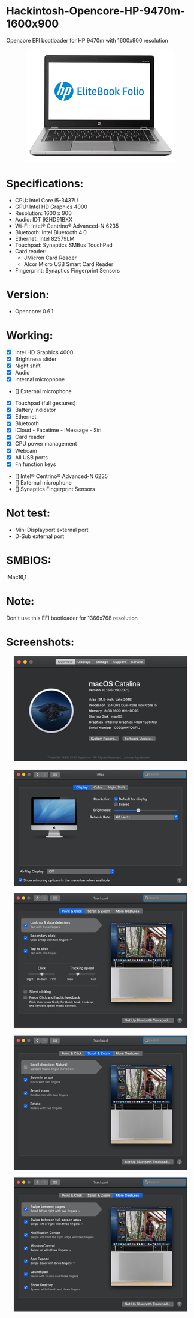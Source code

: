 # Hackintosh-Opencore-HP-9470m-1600x900
Opencore EFI bootloader for HP 9470m with 1600x900 resolution

<p align="center">
  <img width="400" height="300" src="/img/HP_9470m.png">
</p>

# Specifications:
* CPU: Intel Core i5-3437U
* GPU: Intel HD Graphics 4000
* Resolution: 1600 x 900
* Audio: IDT 92HD91BXX
* Wi-Fi: Intel® Centrino® Advanced-N 6235
* Bluetooth: Intel Bluetooth 4.0
* Ethernet: Intel 82579LM
* Touchpad: Synaptics SMBus TouchPad
* Card reader:
  - JMicron Card Reader
  - Alcor Micro USB Smart Card Reader
* Fingerprint: Synaptics Fingerprint Sensors

# Version: 
* Opencore: 0.6.1

# Working:
- [x] Intel HD Graphics 4000
- [x] Brightness slider
- [x] Night shift
- [x] Audio
- [x] Internal microphone
- [] External microphone
- [x] Touchpad (full gestures)
- [x] Battery indicator
- [x] Ethernet
- [x] Bluetooth
- [x] iCloud - Facetime - iMessage - Siri
- [x] Card reader
- [x] CPU power management
- [x] Webcam
- [x] All USB ports
- [x] Fn function keys
- [] Intel® Centrino® Advanced-N 6235
- [] External microphone
- [] Synaptics Fingerprint Sensors

# Not test:
* Mini Displayport external port
* D-Sub external port

# SMBIOS:
iMac16,1
 
# Note:
Don't use this EFI bootloader for 1366x768 resolution

# Screenshots:
<p align="center" style="margin:20px">
  <img src="/img/Properties.png" alt="System Information">
</p>
<p align="center" style="margin:20px">
  <img align="center" src="/img/Backlight.png">
</p>
<p align="center" style="margin:20px">
  <img align="center" src="/img/Touchpad_1.png">
</p>
<p align="center" style="margin:20px">
  <img align="center" src="/img/Touchpad_2.png">
</p>
<p align="center" style="margin:20px">
  <img align="center" src="/img/Touchpad_3.png">
</p>
